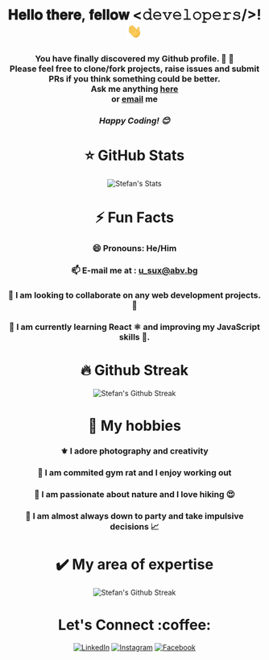 <div align="center">
<h1> 𝐇𝐞𝐥𝐥𝐨 𝐭𝐡𝐞𝐫𝐞, 𝐟𝐞𝐥𝐥𝐨𝐰 <𝚍𝚎𝚟𝚎𝚕𝚘𝚙𝚎𝚛𝚜/>! <img src="https://github.com/ABSphreak/ABSphreak/blob/master/gifs/Hi.gif" target="_blank" width="30px"></h1>
</div>
<div align="center">
<h3>
You have finally discovered my Github profile. 🌠 🌟 <br/>
Please feel free to clone/fork projects, raise issues and submit PRs if you think something could be better. <br>
Ask me anything <a href="https://github.com/NoHop3/NoHop3/issues/new"><b>here</b></a><br>
or <a href="mailto:u_sux@abv.bg"><b>email</b></a> me
</h3>
	<h3><i>Happy Coding! 😊</i></h3> 
</div>
<div align="center"> 


<h1>⭐ GitHub Stats </h1>

<p> 
    <img src="https://github-readme-stats.vercel.app/api?username=NoHop3&count_private=true&show_icons=true&theme=gruvbox_light&hide=stars,issues" alt="Stefan's Stats" width="420"/> 
</p>

<h1>⚡ Fun Facts</h1>
	
<h3>😄 Pronouns: He/Him </h3>

<h3>📫 E-mail me at : <a href="mailto:u_sux@abv.bg"><b>u_sux@abv.bg </b></a></h3>

<h3>👯 I am looking to collaborate on any web development projects. 🤩 </h3>                   

<h3>🌱 I am currently learning React ⚛️ and improving my JavaScript skills 💪.</h3>
<h1> 🔥 Github Streak </h1>

<p>
  <img src="http://github-readme-streak-stats.herokuapp.com?user=NoHop3&theme=blood&hide_border=true&date_format=j%20M%5B%20Y%5D" alt="Stefan's Github Streak" width="420"/> 
</p>

<h1 >🌴 My hobbies</h1>
	
<h3>⚜️ I adore photography and creativity</h3>

<h3>🤙 I am commited gym rat and I enjoy working out </h3>

<h3>🥾 I am passionate about nature and I love hiking 😍</h3>

<h3>🥳 I am almost always down to party and take impulsive decisions 📈</h3>

<h1>✔️ My area of expertise</h1>

<p>
  <img src="https://github-readme-stats.vercel.app/api/top-langs/?username=NoHop3&layout=compact&theme=gruvbox_light" alt="Stefan's Github Streak" width="420"/> 
</p>
  <h1>Let's Connect :coffee: </h1>
<div>
	<a href="https://www.linkedin.com/in/stefang23/"><img src="https://img.icons8.com/bubbles/50/000000/linkedin.png" alt="LinkedIn"/></a>
	<a href="https://www.instagram.com/stefan_g23/"><img src="https://img.icons8.com/bubbles/50/000000/instagram.png" alt="Instagram"/></a>
	<a href="https://www.facebook.com/stefan.georgievxD/"><img src="https://img.icons8.com/bubbles/50/000000/facebook.png" alt="Facebook"/></a>
</div>
